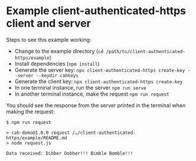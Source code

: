 # Example client-authenticated-https client and server

Steps to see this example working:

* Change to the example directory (`cd /path/to/client-authenticated-https/example`)
* Install dependencies (`npm install`)
* Generate the server key: `npx client-authenticated-https create-key --server --keydir cahkeys`
* Generate the client key: `npx client-authenticated-https create-key`
* In one terminal instance, run the server `npm run serve`
* In another terminal instance, make the request `npm run request`

You should see the response from the server printed in the terminal when making the request:

```
$ npm run request

> cah-demo@1.0.0 request /…/client-authenticated-https/example/README.md
> node request.js

Data received: Dibber Dobber!!! Bimble Bomble!!!
```
